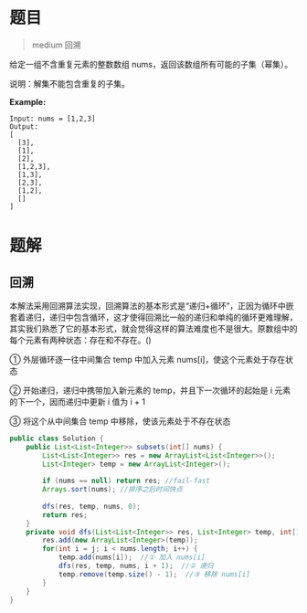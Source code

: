 # 题目

> medium 回溯

给定一组不含重复元素的整数数组 nums，返回该数组所有可能的子集（幂集）。

说明：解集不能包含重复的子集。

**Example:**

```
Input: nums = [1,2,3]
Output:
[
  [3],
  [1],
  [2],
  [1,2,3],
  [1,3],
  [2,3],
  [1,2],
  []
]
```

# 题解

## 回溯

本解法采用回溯算法实现，回溯算法的基本形式是“递归+循环”，正因为循环中嵌套着递归，递归中包含循环，这才使得回溯比一般的递归和单纯的循环更难理解，其实我们熟悉了它的基本形式，就会觉得这样的算法难度也不是很大。原数组中的每个元素有两种状态：存在和不存在。()

① 外层循环逐一往中间集合 temp 中加入元素 nums[i]，使这个元素处于存在状态

② 开始递归，递归中携带加入新元素的 temp，并且下一次循环的起始是 i 元素的下一个，因而递归中更新 i 值为 i + 1

③ 将这个从中间集合 temp 中移除，使该元素处于不存在状态

```Java
public class Solution {
    public List<List<Integer>> subsets(int[] nums) {
        List<List<Integer>> res = new ArrayList<List<Integer>>();
        List<Integer> temp = new ArrayList<Integer>();
        
        if (nums == null) return res; //fail-fast
        Arrays.sort(nums); //排序之后时间快点
        
        dfs(res, temp, nums, 0);
        return res;
    }
    private void dfs(List<List<Integer>> res, List<Integer> temp, int[] nums, int j) {
        res.add(new ArrayList<Integer>(temp));
        for(int i = j; i < nums.length; i++) {
            temp.add(nums[i]);  //① 加入 nums[i]
            dfs(res, temp, nums, i + 1);  //② 递归
            temp.remove(temp.size() - 1);  //③ 移除 nums[i]
        }
    }
}
```
